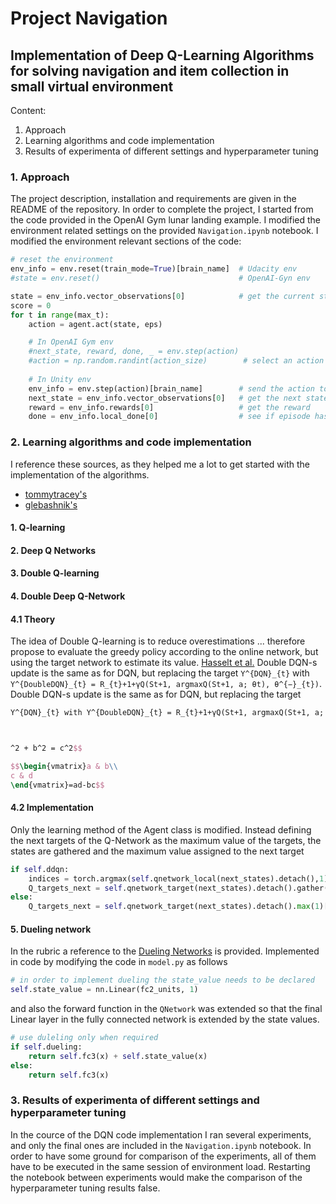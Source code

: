 # Project Navigation
## Implementation of Deep Q-Learning Algorithms for solving navigation and item collection in small virtual environment

Content:
1. Approach 
2. Learning algorithms and code implementation 
3. Results of experimenta of different settings and hyperparameter tuning 



### 1. Approach  

The project description, installation and requirements are given in the README of the repository.
In order to complete the project, I started from the code provided in the OpenAI Gym lunar landing example. 
I modified the environment related settings on the provided `Navigation.ipynb` notebook. 
I modified the environment relevant sections of the code:

```python
# reset the environment
env_info = env.reset(train_mode=True)[brain_name]  # Udacity env 
#state = env.reset()							   # OpenAI-Gyn env

state = env_info.vector_observations[0]            # get the current state
score = 0 
for t in range(max_t):
	action = agent.act(state, eps)

	# In OpenAI Gym env
	#next_state, reward, done, _ = env.step(action)
	#action = np.random.randint(action_size)        # select an action
	
	# In Unity env
	env_info = env.step(action)[brain_name]        # send the action to the environment
	next_state = env_info.vector_observations[0]   # get the next state
	reward = env_info.rewards[0]                   # get the reward
	done = env_info.local_done[0]                  # see if episode has finished
```
 
### 2. Learning algorithms and code implementation

I reference these sources, as they helped me a lot to get started with the implementation of the algorithms.
- [tommytracey's](https://github.com/tommytracey/DeepRL-P1-Navigation)
- [glebashnik's](https://github.com/glebashnik/udacity-deep-reinforcement-learning-navigation)


#### 1. Q-learning

#### 2. Deep Q Networks

#### 3. Double Q-learning

#### 4. Double Deep Q-Network

#### 4.1 Theory

The idea of Double Q-learning is to reduce overestimations ... therefore propose to evaluate the greedy policy according to the online network, but using the target network to estimate its value. [Hasselt et al.](https://arxiv.org/pdf/1509.06461.pdf)
Double DQN-s update is the same as for DQN, but replacing the target `Y^{DQN}_{t}` with `Y^{DoubleDQN}_{t} = R_{t}+1+γQ(St+1, argmaxQ(St+1, a; θt), θ^{−}_{t})`.
Double DQN-s update is the same as for DQN, but replacing the target 

```latex 
Y^{DQN}_{t} with Y^{DoubleDQN}_{t} = R_{t}+1+γQ(St+1, argmaxQ(St+1, a; θt), θ^{−}_{t})



^2 + b^2 = c^2$$

$$\begin{vmatrix}a & b\\
c & d
\end{vmatrix}=ad-bc$$
```

#### 4.2 Implementation

Only the learning method of the Agent class is modified. 
Instead defining the next targets of the Q-Network as the maximum value of the targets, the states are gathered and the maximum value assigned to the next target

```python
if self.ddqn:
	indices = torch.argmax(self.qnetwork_local(next_states).detach(),1)
	Q_targets_next = self.qnetwork_target(next_states).detach().gather(1,indices.unsqueeze(1))
else:
	Q_targets_next = self.qnetwork_target(next_states).detach().max(1)[0].unsqueeze(1)

```


#### 5. Dueling network

In the rubric a reference to the [Dueling Networks](https://arxiv.org/abs/1511.06581) is provided. 
Implemented in code by modifying the code in `model.py` as follows

```python
# in order to implement dueling the state_value needs to be declared
self.state_value = nn.Linear(fc2_units, 1)
```
and also the forward function in the `QNetwork` was extended so that the final Linear layer in the fully connected network is extended by the state values.

```python 
# use duleling only when required
if self.dueling:
	return self.fc3(x) + self.state_value(x)
else:
	return self.fc3(x)
```


### 3. Results of experimenta of different settings and hyperparameter tuning 

In the cource of the DQN code implementation I ran several experiments, and only the final ones are included in the `Navigation.ipynb` notebook. 
In order to have some ground for comparison of the experiments, all of them have to be executed in the same session of environment load. Restarting the notebook between experiments would make the comparison of the hyperparameter tuning results false. 


